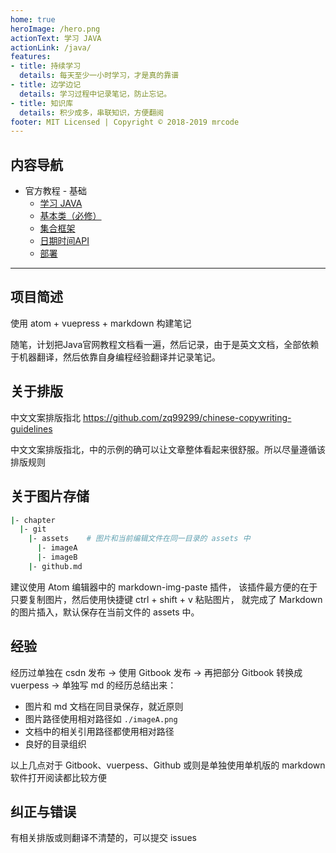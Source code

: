 ```yaml
---
home: true
heroImage: /hero.png
actionText: 学习 JAVA
actionLink: /java/
features:
- title: 持续学习
  details: 每天至少一小时学习，才是真的靠谱
- title: 边学边记
  details: 学习过程中记录笔记，防止忘记。
- title: 知识库
  details: 积少成多，串联知识，方便翻阅
footer: MIT Licensed | Copyright © 2018-2019 mrcode
---
```


## 内容导航

- 官方教程 - 基础
  - [学习 JAVA](/java/)
  - [基本类（必修）](/)
  - [集合框架](/)
  - [日期时间API](/)
  - [部署](/)

-----


## 项目简述

使用 atom + vuepress + markdown 构建笔记

随笔，计划把Java官网教程文档看一遍，然后记录，由于是英文文档，全部依赖于机器翻译，然后依靠自身编程经验翻译并记录笔记。

## 关于排版
中文文案排版指北 https://github.com/zq99299/chinese-copywriting-guidelines

中文文案排版指北，中的示例的确可以让文章整体看起来很舒服。所以尽量遵循该排版规则

## 关于图片存储

```bash
|- chapter
  |- git
    |- assets    # 图片和当前编辑文件在同一目录的 assets 中
      |- imageA  
      |- imageB
    |- github.md   
```

建议使用 Atom 编辑器中的 markdown-img-paste 插件，
该插件最方便的在于只要复制图片，然后使用快捷键 ctrl + shift + v 粘贴图片， 就完成了 Markdown 的图片插入，默认保存在当前文件的 assets 中。

## 经验

经历过单独在 csdn 发布 -> 使用 Gitbook 发布 -> 再把部分 Gitbook 转换成 vuerpess -> 单独写 md 的经历总结出来：

- 图片和 md 文档在同目录保存，就近原则
- 图片路径使用相对路径如 `./imageA.png`
- 文档中的相关引用路径都使用相对路径
- 良好的目录组织

以上几点对于 Gitbook、vuerpess、Github 或则是单独使用单机版的 markdown 软件打开阅读都比较方便

## 纠正与错误
有相关排版或则翻译不清楚的，可以提交 issues
